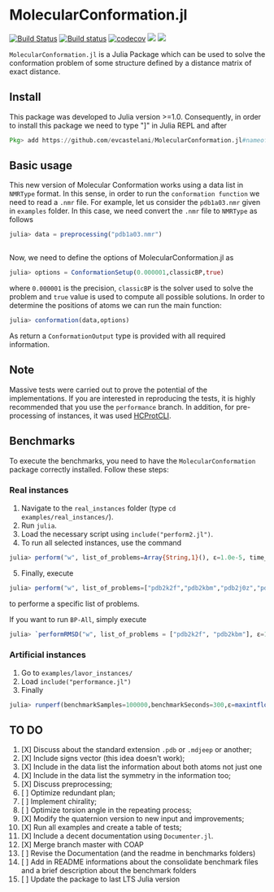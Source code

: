# MolecularConformation.jl

[![Build Status](https://travis-ci.com/evcastelani/MolecularConformation.jl.svg?branch=master)](https://travis-ci.com/evcastelani/MolecularConformation.jl)
[![Build status](https://ci.appveyor.com/api/projects/status/rxequ5lhhisgw196/branch/master?svg=true)](https://ci.appveyor.com/project/evcastelani/molecularconformation-jl/branch/master)
[![codecov](https://codecov.io/gh/evcastelani/MolecularConformation.jl/branch/master/graph/badge.svg)](https://codecov.io/gh/evcastelani/MolecularConformation.jl)
[![](https://img.shields.io/badge/docs-stable-blue.svg)](https://evcastelani.github.io/MolecularConformation.jl/stable)
[![](https://img.shields.io/badge/docs-dev-blue.svg)](https://evcastelani.github.io/MolecularConformation.jl/dev)

`MolecularConformation.jl` is a Julia Package which can be used to solve the conformation problem of some structure defined by a distance matrix of exact distance.

## Install 




This package was developed to Julia version >=1.0. Consequently, in order to install this package we need to type "]" in Julia REPL and after 

```julia
Pkg> add https://github.com/evcastelani/MolecularConformation.jl#nameofbranch
```

## Basic usage






This new version of Molecular Conformation works using a data list in `NMRType` format. In this sense, in order to run the `conformation function` we need to read a `.nmr` file. For example, let us consider the `pdb1a03.nmr` given in `examples` folder. In this case, we need convert the `.nmr` file to `NMRType` as follows 

```julia
julia> data = preprocessing("pdb1a03.nmr") 
    
```
  
 Now,  we need to define the options of MolecularConformation.jl as 
  
```julia
julia> options = ConformationSetup(0.000001,classicBP,true)
```
where `0.000001` is the precision,  `classicBP` is the solver used to solve the problem and `true` value is used to compute all possible solutions.  In order to determine the positions  of atoms we can run the main function:
 
```julia
julia> conformation(data,options)
```
As return a `ConformationOutput` type is provided with all required information.

## Note

Massive tests were carried out to prove the potential of the implementations. If you are interested in reproducing the tests, it is highly recommended that you use the `performance` branch. In addition, for pre-processing of instances, it was used [HCProtCLI](https://github.com/caomem/HCProtCLI).


## Benchmarks

To execute the benchmarks, you need to have the `MolecularConformation` package correctly installed. Follow these steps:

### Real instances

1. Navigate to the `real_instances` folder (type `cd examples/real_instances/`).
2. Run `julia`.
3. Load the necessary script using `include("perform2.jl")`.
4. To run all selected instances, use the command 
```julia
julia> perform("w", list_of_problems=Array{String,1}(), ε=1.0e-5, time_limit=Second(60), benchmarkSeconds=4500, benchmarkSamples=2, improv = (c,q) -> q/c)
```
5. Finally, execute
```julia
julia> perform("w", list_of_problems=["pdb2k2f","pdb2kbm","pdb2j0z","pdb2adl"], ε=1.0e-5, time_limit=Second(60), benchmarkSeconds=4500, minSamples=20000, improv = (c,q) -> q/c)
```
to performe a specific list of problems.

If you want to run `BP-All`, simply execute 
```julia
julia> `performRMSD("w", list_of_problems = ["pdb2k2f", "pdb2kbm"], ε=1.0e-6, time_limit=Second(120), benchmarkSeconds=20000, minSamples=10000, improv= (m,q) -> q/m)`.
```

### Artificial instances

1. Go to `examples/lavor_instances/`
2. Load `include("performance.jl")`
3. Finally 
```julia
julia> runperf(benchmarkSamples=100000,benchmarkSeconds=300,ε=maxintfloat(),virtual_ε=maxintfloat())
``` 
## TO DO

1. [X] Discuss about the standard extension `.pdb` or `.mdjeep` or another; 
1. [X] Include signs vector (this idea doesn't work);
1. [X] Include in the data list the information about both atoms not just one 
1. [X] Include in the data list the symmetry in the information too;
1. [X] Discuss preprocessing;
1. [ ] Optimize redundant plan;
1. [ ] Implement chirality;
1. [ ] Optimize torsion angle in the repeating process;
1. [X] Modify the quaternion version to new input and improvements;
1. [X] Run all examples and create a table of tests;
1. [X] Include a decent documentation using `Documenter.jl`.
1. [X] Merge branch master with COAP
1. [ ] Revise the Documentation (and the readme in benchmarks folders)
1. [ ] Add in README informations about the consolidate benchmark files and a brief description about the benchmark folders
1. [ ] Update the package to last LTS Julia version
